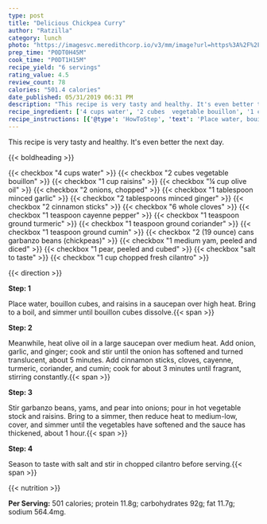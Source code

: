 ```yaml
---
type: post
title: "Delicious Chickpea Curry"
author: "Ratzilla"
category: lunch
photo: "https://imagesvc.meredithcorp.io/v3/mm/image?url=https%3A%2F%2Fimages.media-allrecipes.com%2Fuserphotos%2F3899319.jpg"
prep_time: "P0DT0H45M"
cook_time: "P0DT1H15M"
recipe_yield: "6 servings"
rating_value: 4.5
review_count: 78
calories: "501.4 calories"
date_published: 05/31/2019 06:31 PM
description: "This recipe is very tasty and healthy. It's even better the next day."
recipe_ingredient: ['4 cups water', '2 cubes  vegetable bouillon', '1 cup raisins', '¼ cup olive oil', '2 onions, chopped', '1 tablespoon minced garlic', '2 tablespoons minced ginger', '2 cinnamon sticks', '6 whole cloves', '1 teaspoon cayenne pepper', '1 teaspoon ground turmeric', '1 teaspoon ground coriander', '1 teaspoon ground cumin', '2 (19 ounce) cans garbanzo beans (chickpeas)', '1 medium yam, peeled and diced', '1 pear, peeled and cubed', 'salt to taste', '1 cup chopped fresh cilantro']
recipe_instructions: [{'@type': 'HowToStep', 'text': 'Place water, bouillon cubes, and raisins in a saucepan over high heat. Bring to a boil, and simmer until bouillon cubes dissolve.\n'}, {'@type': 'HowToStep', 'text': 'Meanwhile, heat olive oil in a large saucepan over medium heat. Add onion, garlic, and ginger; cook and stir until the onion has softened and turned translucent, about 5 minutes. Add cinnamon sticks, cloves, cayenne, turmeric, coriander, and cumin; cook for about 3 minutes until fragrant, stirring constantly.\n'}, {'@type': 'HowToStep', 'text': 'Stir garbanzo beans, yams, and pear into onions; pour in hot vegetable stock and raisins. Bring to a simmer, then reduce heat to medium-low, cover, and simmer until the vegetables have softened and the sauce has thickened, about 1 hour.\n'}, {'@type': 'HowToStep', 'text': 'Season to taste with salt and stir in chopped cilantro before serving.\n'}]
---
```


This recipe is very tasty and healthy. It's even better the next day. 

{{< boldheading >}}

{{< checkbox "4 cups water" >}}
{{< checkbox "2 cubes  vegetable bouillon" >}}
{{< checkbox "1 cup raisins" >}}
{{< checkbox "¼ cup olive oil" >}}
{{< checkbox "2  onions, chopped" >}}
{{< checkbox "1 tablespoon minced garlic" >}}
{{< checkbox "2 tablespoons minced ginger" >}}
{{< checkbox "2  cinnamon sticks" >}}
{{< checkbox "6  whole cloves" >}}
{{< checkbox "1 teaspoon cayenne pepper" >}}
{{< checkbox "1 teaspoon ground turmeric" >}}
{{< checkbox "1 teaspoon ground coriander" >}}
{{< checkbox "1 teaspoon ground cumin" >}}
{{< checkbox "2 (19 ounce) cans garbanzo beans (chickpeas)" >}}
{{< checkbox "1 medium yam, peeled and diced" >}}
{{< checkbox "1  pear, peeled and cubed" >}}
{{< checkbox "salt to taste" >}}
{{< checkbox "1 cup chopped fresh cilantro" >}}


{{< direction >}}

**Step: 1**

Place water, bouillon cubes, and raisins in a saucepan over high heat. Bring to a boil, and simmer until bouillon cubes dissolve.{{< span >}}

**Step: 2**

Meanwhile, heat olive oil in a large saucepan over medium heat. Add onion, garlic, and ginger; cook and stir until the onion has softened and turned translucent, about 5 minutes. Add cinnamon sticks, cloves, cayenne, turmeric, coriander, and cumin; cook for about 3 minutes until fragrant, stirring constantly.{{< span >}}

**Step: 3**

Stir garbanzo beans, yams, and pear into onions; pour in hot vegetable stock and raisins. Bring to a simmer, then reduce heat to medium-low, cover, and simmer until the vegetables have softened and the sauce has thickened, about 1 hour.{{< span >}}

**Step: 4**

Season to taste with salt and stir in chopped cilantro before serving.{{< span >}}

{{< nutrition >}}

**Per Serving:** 501 calories; protein 11.8g; carbohydrates 92g; fat 11.7g; sodium 564.4mg.